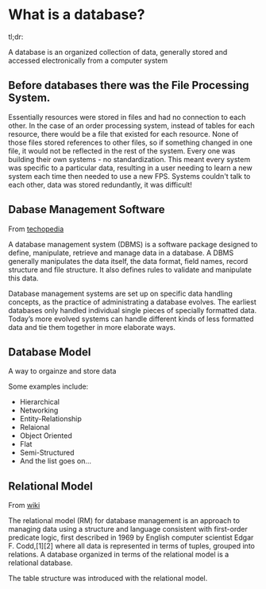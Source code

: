 # What is a database?

tl;dr:

A database is an organized collection of data, generally stored and accessed electronically from a computer system

## Before databases there was the File Processing System.

Essentially resources were stored in files and had no connection to each other. In the case of an order processing system, instead of tables for each resource, there would be a file that existed for each resource. None of those files stored references to other files, so if something changed in one file, it would not be reflected in the rest of the system. Every one was building their own systems - no standardization. This meant every system was specific to a particular data, resulting in a user needing to learn a new system each time then needed to use a new FPS. Systems couldn't talk to each other, data was stored redundantly, it was difficult!

## Dabase Management Software

From [techopedia]("https://www.techopedia.com/definition/24361/database-management-systems-dbms")

A database management system (DBMS) is a software package designed to define, manipulate, retrieve and manage data in a database. A DBMS generally manipulates the data itself, the data format, field names, record structure and file structure. It also defines rules to validate and manipulate this data.

Database management systems are set up on specific data handling concepts, as the practice of administrating a database evolves. The earliest databases only handled individual single pieces of specially formatted data. Today’s more evolved systems can handle different kinds of less formatted data and tie them together in more elaborate ways.

## Database Model

A way to orgainze and store data

Some examples include:

- Hierarchical
- Networking
- Entity-Relationship
- Relaional
- Object Oriented
- Flat
- Semi-Structured
- And the list goes on...

## Relational Model

From [wiki](<"https://en.wikipedia.org/wiki/Relational_model#:~:text=The%20relational%20model%20(RM)%20for,of%20tuples%2C%20grouped%20into%20relations.">)

The relational model (RM) for database management is an approach to managing data using a structure and language consistent with first-order predicate logic, first described in 1969 by English computer scientist Edgar F. Codd,[1][2] where all data is represented in terms of tuples, grouped into relations. A database organized in terms of the relational model is a relational database.

The table structure was introduced with the relational model.
